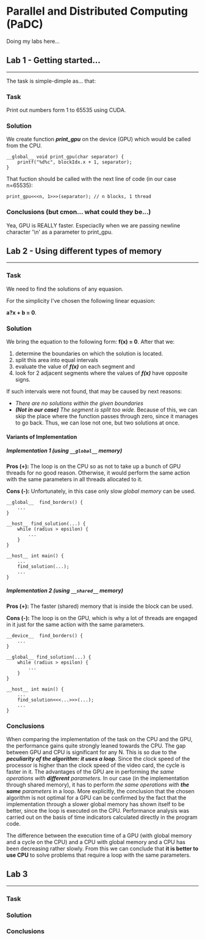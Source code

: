 # Parallel and Distributed Computing (PaDC)
Doing my labs here...

## Lab 1 - Getting started...
---
The task is simple-dimple as... that:
### __Task__ 
Print out numbers form 1 to 65535 using CUDA.

### __Solution__ 

We create function *__print_gpu__* on the device (GPU) which would be called from the CPU.
```
__global__ void print_gpu(char separator) {
	printf("%d%c", blockIdx.x + 1, separator); 
}
```
That fuction should be called with the next line of code (in our case n=65535):
```
print_gpu<<<n, 1>>>(separator); // n blocks, 1 thread
```


### __Conclusions__ (but cmon... what could they be...)
Yea, GPU is REALLY faster. Especiaclly when we are passing newline character '\n' as a parameter to print_gpu.


## Lab 2 - Using different types of memory
---


### __Task__
We need to find the solutions of any equasion. 

For the simplicity I've chosen the following linear equasion:

__a?x + b = 0__.

### __Solution__ 

We bring the equation to the following form: **f(x) = 0**.  After that we:

1. determine the boundaries on which the solution is located.
2. split this area into equal intervals
3. evaluate the value of ***f(x)*** on each segment and
4. look for 2 adjacent segments where the values of ***f(x)*** have opposite signs.

If such intervals were not found, that may be caused by next reasons:

- *There are no solutions within the given boundaries*
- *__(Not in our case)__ The segment is split too wide.* Because of this, we can skip the place where the function passes through zero, since it manages to go back. Thus, we can lose not one, but two solutions at once.

#### Variants of Implementation 

##### Implementation 1 (using ```__global__``` memory)
**Pros (+):** The loop is on the CPU so as not to take up a bunch of GPU threads for no good reason. Otherwise, it would perform the same action with the same parameters in all threads allocated to it.

**Cons (-):** Unfortunately, in this case only slow *global memory* can be used.

```
__global__  find_borders() {
	...
}

__host__ find_solution(...) {
	while (radius > epsilon) {
		...
	}
}

__host__ int main() {
    ...
    find_solution(...);
    ...
}
```

##### Implementation 2 (using ```__shared__``` memory)
**Pros (+):**  The faster (shared) memory that is inside the block can be used.

**Cons (-):** The loop is on the GPU, which is why a lot of threads are engaged in it just for the same action with the same parameters.
```
__device__  find_borders() {
	...
}

__global__ find_solution(...) {
	while (radius > epsilon) {
		...
	}
}

__host__ int main() {
    ...
    find_solution<<<...>>>(...);
    ...
}
```

### __Conclusions__
When comparing the implementation of the task on the CPU and the GPU, the performance gains quite strongly leaned towards the CPU. The gap between GPU and CPU is significant for any N. This is so due to the ***peculiarity of the algorithm: it uses a loop***. Since the clock speed of the processor is higher than the clock speed of the video card, the cycle is faster in it. The advantages of the GPU are in performing *the same operations with __different__ parameters*. In our case (in the implementation through shared memory), it has to perform *the same operations with __the same__ parameters* in a loop. More explicitly, the conclusion that the chosen algorithm is not optimal for a GPU can be confirmed by the fact that the implementation through a slower global memory has shown itself to be better, since the loop is executed on the CPU. Performance analysis was carried out on the basis of time indicators calculated directly in the program code.

The difference between the execution time of a GPU (with global memory and a cycle on the CPU) and a CPU with global memory and a CPU has been decreasing rather slowly. From this we can conclude that __it is better to use CPU__ to solve problems that require a loop with the same parameters.

## Lab 3
---
### __Task__
### __Solution__ 
### __Conclusions__